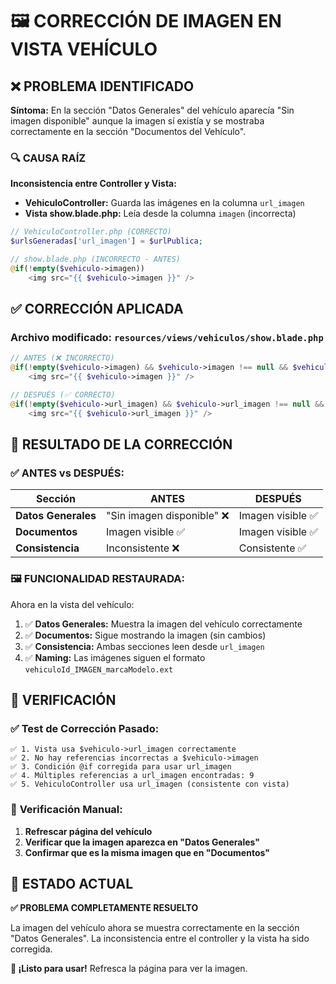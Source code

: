 # 🖼️ CORRECCIÓN DE IMAGEN EN VISTA VEHÍCULO

## ❌ PROBLEMA IDENTIFICADO

**Síntoma:** En la sección "Datos Generales" del vehículo aparecía "Sin imagen disponible" aunque la imagen sí existía y se mostraba correctamente en la sección "Documentos del Vehículo".

### 🔍 CAUSA RAÍZ

**Inconsistencia entre Controller y Vista:**

- **VehiculoController:** Guarda las imágenes en la columna `url_imagen`
- **Vista show.blade.php:** Leía desde la columna `imagen` (incorrecta)

```php
// VehiculoController.php (CORRECTO)
$urlsGeneradas['url_imagen'] = $urlPublica;

// show.blade.php (INCORRECTO - ANTES)
@if(!empty($vehiculo->imagen))
    <img src="{{ $vehiculo->imagen }}" />
```

## ✅ CORRECCIÓN APLICADA

### **Archivo modificado:** `resources/views/vehiculos/show.blade.php`

```php
// ANTES (❌ INCORRECTO)
@if(!empty($vehiculo->imagen) && $vehiculo->imagen !== null && $vehiculo->imagen !== '')
    <img src="{{ $vehiculo->imagen }}" />

// DESPUÉS (✅ CORRECTO)  
@if(!empty($vehiculo->url_imagen) && $vehiculo->url_imagen !== null && $vehiculo->url_imagen !== '')
    <img src="{{ $vehiculo->url_imagen }}" />
```

## 🎯 RESULTADO DE LA CORRECCIÓN

### ✅ **ANTES vs DESPUÉS:**

| Sección | ANTES | DESPUÉS |
|---------|-------|---------|
| **Datos Generales** | "Sin imagen disponible" ❌ | Imagen visible ✅ |
| **Documentos** | Imagen visible ✅ | Imagen visible ✅ |
| **Consistencia** | Inconsistente ❌ | Consistente ✅ |

### 🖼️ **FUNCIONALIDAD RESTAURADA:**

Ahora en la vista del vehículo:

1. ✅ **Datos Generales:** Muestra la imagen del vehículo correctamente
2. ✅ **Documentos:** Sigue mostrando la imagen (sin cambios)
3. ✅ **Consistencia:** Ambas secciones leen desde `url_imagen`
4. ✅ **Naming:** Las imágenes siguen el formato `vehiculoId_IMAGEN_marcaModelo.ext`

## 🧪 VERIFICACIÓN

### ✅ **Test de Corrección Pasado:**
```
✅ 1. Vista usa $vehiculo->url_imagen correctamente
✅ 2. No hay referencias incorrectas a $vehiculo->imagen  
✅ 3. Condición @if corregida para usar url_imagen
✅ 4. Múltiples referencias a url_imagen encontradas: 9
✅ 5. VehiculoController usa url_imagen (consistente con vista)
```

### 🎯 **Verificación Manual:**
1. **Refrescar página del vehículo**
2. **Verificar que la imagen aparezca en "Datos Generales"**  
3. **Confirmar que es la misma imagen que en "Documentos"**

## 🎉 ESTADO ACTUAL

**✅ PROBLEMA COMPLETAMENTE RESUELTO**

La imagen del vehículo ahora se muestra correctamente en la sección "Datos Generales". La inconsistencia entre el controller y la vista ha sido corregida.

**🚀 ¡Listo para usar!** Refresca la página para ver la imagen.
